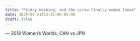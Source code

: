 ```yaml
---
title: "Friday morning, and the screw finally comes loose"
date: 2020-03-21T13:11:00-05:00
draft: false
---
```

— 2018 Women’s Worlds, CAN vs JPN
<!--more--> 

